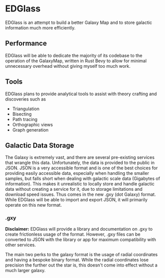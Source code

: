 # EDGlass
EDGlass is an attempt to build a better Galaxy Map and to store galactic information much more efficiently. 

## Performance
EDGlass will be able to dedicate the majority of its codebase to the operation of the GalaxyMap, written in Rust Bevy
to allow for minimal unnecessary overhead without giving myself too much work.

## Tools
EDGlass plans to provide analytical tools to assist with theory crafting and discoveries such as
- Triangulation
- Bisecting
- Path tracing
- Orthographic views
- Graph generation

## Galactic Data Storage
The Galaxy is extremely vast, and there are several pre-existing services that wrangle this data. Unfortunately,
the data is provided to the public in JSON. JSON is a very accessible format and is one of the best choices for 
providing easily accessible data, especially when handling the smaller samples, but falls short when dealing with
galactic scale data (Gigabytes of information). This makes it unrealistic to locally store and handle galactic data
without creating a service for it, due to storage limitations and download speed issues. 
Thus comes in the new .gxy (dot Galaxy) format. While EDGlass will be able to import and export JSON, it will
primarily operate on this new format.

### .gxy
**Disclaimer:** EDGlass will provide a library and documentation on .gxy to create frictionless usage of the format.
However, .gxy files can be converted to JSON with the library or app for maximum compatibility with other services.

The main two perks to the galaxy format is the usage of radial coordinates and having a bespoke binary format.
While the radial coordinates lose precision the further out the star is, this doesn't come into effect without a much
larger galaxy.